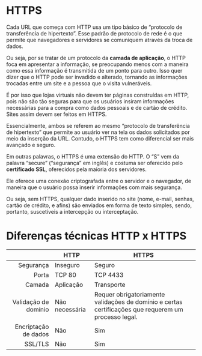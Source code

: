 # HTTPS

Cada URL que começa com HTTP usa um tipo básico de “protocolo de transferência de hipertexto”. Esse padrão de protocolo de rede é o que permite que navegadores e servidores se comuniquem através da troca de dados.

Ou seja, por se tratar de um protocolo da **camada de aplicação**, o HTTP foca em apresentar a informação, se preocupando menos com a maneira como essa informação é transmitida de um ponto para outro. Isso quer dizer que o HTTP pode ser invadido e alterado, tornando as informações trocadas entre um site e a pessoa que o visita vulneráveis.

É por isso que lojas virtuais não devem ter páginas construídas em HTTP, pois não são tão seguras para que os usuários insiram informações necessárias para a compra como dados pessoais e de cartão de crédito. Sites assim devem ser feitos em HTTPS.

Essencialmente, ambos se referem ao mesmo “protocolo de transferência de hipertexto” que permite ao usuário ver na tela os dados solicitados por meio da inserção da URL. Contudo, o HTTPS tem como diferencial ser mais avançado e seguro.

Em outras palavras, o HTTPS é uma extensão do HTTP. O “S” vem da palavra “secure” (“segurança” em inglês) e costuma ser oferecido pelo **certificado SSL**, oferecidos pela maioria dos servidores. 

Ele oferece uma conexão criptografada entre o servidor e o navegador, de maneira que o usuário possa inserir informações com mais segurança.

Ou seja, sem HTTPS, qualquer dado inserido no site (nome, e-mail, senhas, cartão de crédito, e afins) são enviados em forma de texto simples, sendo, portanto, suscetíveis a intercepção ou interceptação. 

# Diferenças técnicas HTTP x HTTPS

|  | HTTP | HTTPS |
|--:|--|--|
| Segurança | Inseguro | Seguro |
| Porta | TCP 80 | TCP 4433 |
| Camada | Aplicação | Transporte |
| Validação de domínio | Não necessária | Requer obrigatoriamente validações de domínio e certas certificações que requerem um processo legal. |
| Encriptação de dados | Não | Sim |
| SSL/TLS | Não | Sim |

